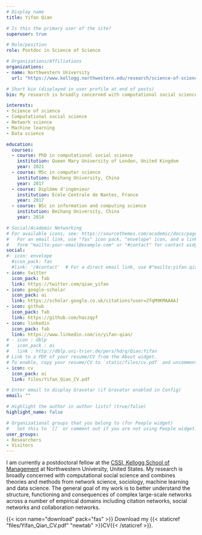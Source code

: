 ```yaml
---
# Display name
title: Yifan Qian

# Is this the primary user of the site?
superuser: true

# Role/position
role: Postdoc in Science of Science

# Organizations/Affiliations
organizations:
- name: Northwestern University
  url: "https://www.kellogg.northwestern.edu/research/science-of-science.aspx"

# Short bio (displayed in user profile at end of posts)
bio: My research is broadly concerned with computational social science and combines theories and methods from network science, sociology, machine learning and data science.

interests:
- Science of science
- Computational social science
- Network science
- Machine learning
- Data science

education:
  courses:
  - course: PhD in computational social science
    institution: Queen Mary University of London, United Kingdom
    year: 2021
  - course: MSc in computer science
    institution: Beihang University, China
    year: 2017
  - course: Diplôme d'ingénieur
    institution: Ecole Centrale de Nantes, France
    year: 2017
  - course: BSc in information and computing science
    institution: Beihang University, China
    year: 2014

# Social/Academic Networking
# For available icons, see: https://sourcethemes.com/academic/docs/page-builder/#icons
#   For an email link, use "fas" icon pack, "envelope" icon, and a link in the
#   form "mailto:your-email@example.com" or "#contact" for contact widget.
social:
#- icon: envelope
  #icon_pack: fas
  #link: '/#contact'  # For a direct email link, use #"mailto:yifan.qian1@kellogg.northwestern.edu".
- icon: twitter
  icon_pack: fab
  link: https://twitter.com/qian_yifan
- icon: google-scholar
  icon_pack: ai
  link: https://scholar.google.co.uk/citations?user=2fqM9KMAAAAJ
- icon: github
  icon_pack: fab
  link: https://github.com/haczqyf
- icon: linkedin
  icon_pack: fab
  link: https://www.linkedin.com/in/yifan-qian/
# - icon : dblp
#   icon_pack : ai
#   link : http://dblp.uni-trier.de/pers/hd/q/Qian:Yifan
# Link to a PDF of your resume/CV from the About widget.
# To enable, copy your resume/CV to `static/files/cv.pdf` and uncomment the lines below.
- icon: cv
  icon_pack: ai
  link: files/Yifan_Qian_CV.pdf

# Enter email to display Gravatar (if Gravatar enabled in Config)
email: ""

# Highlight the author in author lists? (true/false)
highlight_name: false

# Organizational groups that you belong to (for People widget)
#   Set this to `[]` or comment out if you are not using People widget.
user_groups:
- Researchers
- Visitors
---
```


I am currently a postdoctoral fellow at the [CSSI, Kellogg School of Management](https://www.kellogg.northwestern.edu/research/science-of-science.aspx) at Northwestern University, United States. My research is broadly concerned with computational social science and combines theories and methods from network science, sociology, machine learning and data science. The general goal of my work is to better understand the structure, functioning and consequences of complex large-scale networks across a number of empirical domains including citation networks, social networks and collaboration networks.

{{< icon name="download" pack="fas" >}} Download my {{< staticref "files/Yifan_Qian_CV.pdf" "newtab" >}}CV{{< /staticref >}}.
